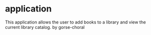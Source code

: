 # application
This application allows the user to add books to a library and view the current library catalog.
by gorse-choral






